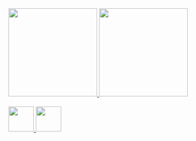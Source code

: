 <div>
    <a href="https://github.com/guilhermegarrote">
    <img height="175em" src="https://github-readme-stats-ten-gilt.vercel.app/api?username=guilhermegarrote&show_icons=true&count_private=true&theme=nord">
    <img height="175em" src="https://github-readme-stats-ten-gilt.vercel.app/api/top-langs/?username=guilhermegarrote&layout=compact&theme=nord">
</div>
<div style="display: inline_block"><br>
    <img height='50em' src='https://cdn.worldvectorlogo.com/logos/java-14.svg'>
    <img height='50em' src='https://cdn.worldvectorlogo.com/logos/spring-3.svg'>
</div>
